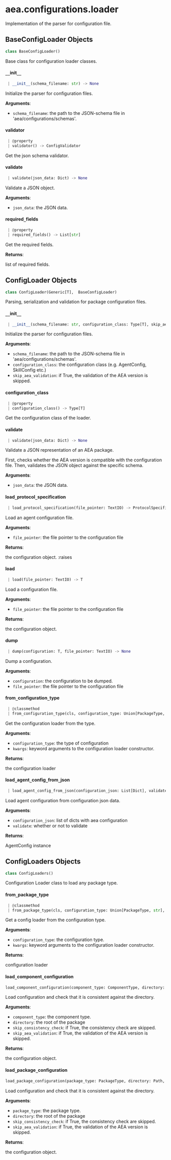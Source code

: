 <a name="aea.configurations.loader"></a>
# aea.configurations.loader

Implementation of the parser for configuration file.

<a name="aea.configurations.loader.BaseConfigLoader"></a>
## BaseConfigLoader Objects

```python
class BaseConfigLoader()
```

Base class for configuration loader classes.

<a name="aea.configurations.loader.BaseConfigLoader.__init__"></a>
#### `__`init`__`

```python
 | __init__(schema_filename: str) -> None
```

Initialize the parser for configuration files.

**Arguments**:

- `schema_filename`: the path to the JSON-schema file in 'aea/configurations/schemas'.

<a name="aea.configurations.loader.BaseConfigLoader.validator"></a>
#### validator

```python
 | @property
 | validator() -> ConfigValidator
```

Get the json schema validator.

<a name="aea.configurations.loader.BaseConfigLoader.validate"></a>
#### validate

```python
 | validate(json_data: Dict) -> None
```

Validate a JSON object.

**Arguments**:

- `json_data`: the JSON data.

<a name="aea.configurations.loader.BaseConfigLoader.required_fields"></a>
#### required`_`fields

```python
 | @property
 | required_fields() -> List[str]
```

Get the required fields.

**Returns**:

list of required fields.

<a name="aea.configurations.loader.ConfigLoader"></a>
## ConfigLoader Objects

```python
class ConfigLoader(Generic[T],  BaseConfigLoader)
```

Parsing, serialization and validation for package configuration files.

<a name="aea.configurations.loader.ConfigLoader.__init__"></a>
#### `__`init`__`

```python
 | __init__(schema_filename: str, configuration_class: Type[T], skip_aea_validation: bool = True) -> None
```

Initialize the parser for configuration files.

**Arguments**:

- `schema_filename`: the path to the JSON-schema file in 'aea/configurations/schemas'.
- `configuration_class`: the configuration class (e.g. AgentConfig, SkillConfig etc.)
- `skip_aea_validation`: if True, the validation of the AEA version is skipped.

<a name="aea.configurations.loader.ConfigLoader.configuration_class"></a>
#### configuration`_`class

```python
 | @property
 | configuration_class() -> Type[T]
```

Get the configuration class of the loader.

<a name="aea.configurations.loader.ConfigLoader.validate"></a>
#### validate

```python
 | validate(json_data: Dict) -> None
```

Validate a JSON representation of an AEA package.

First, checks whether the AEA version is compatible with the configuration file.
Then, validates the JSON object against the specific schema.

**Arguments**:

- `json_data`: the JSON data.

<a name="aea.configurations.loader.ConfigLoader.load_protocol_specification"></a>
#### load`_`protocol`_`specification

```python
 | load_protocol_specification(file_pointer: TextIO) -> ProtocolSpecification
```

Load an agent configuration file.

**Arguments**:

- `file_pointer`: the file pointer to the configuration file

**Returns**:

the configuration object.
:raises

<a name="aea.configurations.loader.ConfigLoader.load"></a>
#### load

```python
 | load(file_pointer: TextIO) -> T
```

Load a configuration file.

**Arguments**:

- `file_pointer`: the file pointer to the configuration file

**Returns**:

the configuration object.

<a name="aea.configurations.loader.ConfigLoader.dump"></a>
#### dump

```python
 | dump(configuration: T, file_pointer: TextIO) -> None
```

Dump a configuration.

**Arguments**:

- `configuration`: the configuration to be dumped.
- `file_pointer`: the file pointer to the configuration file

<a name="aea.configurations.loader.ConfigLoader.from_configuration_type"></a>
#### from`_`configuration`_`type

```python
 | @classmethod
 | from_configuration_type(cls, configuration_type: Union[PackageType, str], **kwargs: Any) -> "ConfigLoader"
```

Get the configuration loader from the type.

**Arguments**:

- `configuration_type`: the type of configuration
- `kwargs`: keyword arguments to the configuration loader constructor.

**Returns**:

the configuration loader

<a name="aea.configurations.loader.ConfigLoader.load_agent_config_from_json"></a>
#### load`_`agent`_`config`_`from`_`json

```python
 | load_agent_config_from_json(configuration_json: List[Dict], validate: bool = True) -> AgentConfig
```

Load agent configuration from configuration json data.

**Arguments**:

- `configuration_json`: list of dicts with aea configuration
- `validate`: whether or not to validate

**Returns**:

AgentConfig instance

<a name="aea.configurations.loader.ConfigLoaders"></a>
## ConfigLoaders Objects

```python
class ConfigLoaders()
```

Configuration Loader class to load any package type.

<a name="aea.configurations.loader.ConfigLoaders.from_package_type"></a>
#### from`_`package`_`type

```python
 | @classmethod
 | from_package_type(cls, configuration_type: Union[PackageType, str], **kwargs: Any) -> "ConfigLoader"
```

Get a config loader from the configuration type.

**Arguments**:

- `configuration_type`: the configuration type.
- `kwargs`: keyword arguments to the configuration loader constructor.

**Returns**:

configuration loader

<a name="aea.configurations.loader.load_component_configuration"></a>
#### load`_`component`_`configuration

```python
load_component_configuration(component_type: ComponentType, directory: Path, skip_consistency_check: bool = False, skip_aea_validation: bool = True) -> ComponentConfiguration
```

Load configuration and check that it is consistent against the directory.

**Arguments**:

- `component_type`: the component type.
- `directory`: the root of the package
- `skip_consistency_check`: if True, the consistency check are skipped.
- `skip_aea_validation`: if True, the validation of the AEA version is skipped.

**Returns**:

the configuration object.

<a name="aea.configurations.loader.load_package_configuration"></a>
#### load`_`package`_`configuration

```python
load_package_configuration(package_type: PackageType, directory: Path, skip_consistency_check: bool = False, skip_aea_validation: bool = True) -> PackageConfiguration
```

Load configuration and check that it is consistent against the directory.

**Arguments**:

- `package_type`: the package type.
- `directory`: the root of the package
- `skip_consistency_check`: if True, the consistency check are skipped.
- `skip_aea_validation`: if True, the validation of the AEA version is skipped.

**Returns**:

the configuration object.

